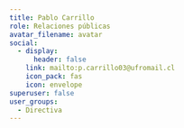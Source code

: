 ```yaml
---
title: Pablo Carrillo
role: Relaciones públicas
avatar_filename: avatar
social:
  - display:
      header: false
    link: mailto:p.carrillo03@ufromail.cl
    icon_pack: fas
    icon: envelope
superuser: false
user_groups:
  - Directiva
---
```

